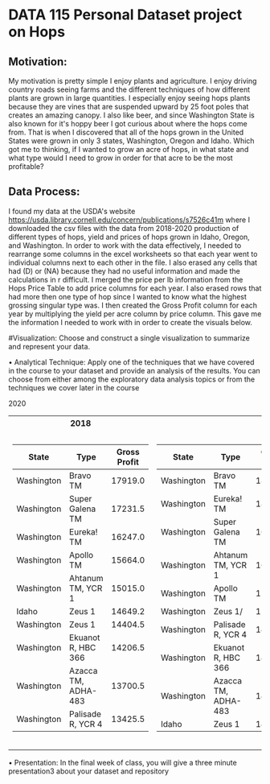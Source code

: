 # DATA 115 Personal Dataset project on Hops


## Motivation: 
   My motivation is pretty simple I enjoy plants and agriculture. I enjoy driving country roads seeing farms and the different techniques of how different plants are grown in large quantities. I especially enjoy seeing hops plants because they are vines that are suspended upward by 25 foot poles that creates an amazing canopy. I also like beer, and since Washington State is also known for it's hoppy beer I got curious about where the hops come from. That is when I discovered that all of the hops grown in the United States were grown in only 3 states, Washington, Oregon and Idaho. Which got me to thinking, if I wanted to grow an acre of hops, in what state and what type would I need to grow in order for that acre to be the most profitable? 

## Data Process: 
   I found my data at the USDA's website https://usda.library.cornell.edu/concern/publications/s7526c41m where I downloaded the csv files with the data from 2018-2020 production of different types of hops, yield and prices of hops grown in Idaho, Oregon, and Washington. 
   In order to work with the data effectively, I needed to rearrange some columns in the excel worksheets so that each year went to individual columns next to each other in the file. I also erased any cells that had (D) or (NA) because they had no useful information and made the calculations in r difficult. I merged the price per lb information from the Hops Price Table to add price columns for each year. I also erased rows that had more then one type of hop since I wanted to know what the highest grossing singular type was. I then created the Gross Profit column for each year by multiplying the yield per acre column by price column. This gave me the information I needed to work with in order to create the visuals below. 


#Visualization: 
Choose and construct a single visualization to summarize and represent your data.








• Analytical Technique: Apply one of the techniques that we have covered in the course to your
dataset and provide an analysis of the results. You can choose from either among the exploratory data
analysis topics or from the techniques we cover later in the course


<table>
<tr><th>2018 <th><th> 2019 </th><tr> 2020 </th></tr>
<tr><td>

| State | Type | Gross Profit|
| --- | --- | --- |
|Washington|	Bravo TM |	17919.0	|	
|Washington	|Super Galena TM	| 17231.5	|	
|Washington	| Eureka! TM	| 16247.0		|
|Washington	| Apollo TM	|15664.0		|
|Washington|	Ahtanum TM, YCR 1	|15015.0|		
|Idaho	|Zeus 1 |	14649.2		|
|Washington	|Zeus 1|14404.5	|	
|Washington	|Ekuanot R, HBC 366	|14206.5	|	
|Washington|	Azacca TM, ADHA-483|	13700.5	|	
|Washington	|Palisade R, YCR 4	| 13425.5	|


</td><td>

| State | Type | Gross Profit|
| --- | --- | --- |
|Washington|	Bravo TM	|18652.8		|
|Washington|	Eureka! TM|	18490.4		|
|Washington|	Super Galena TM	|16651.8	|	
|Washington|	Ahtanum TM, YCR 1	|16356.0|		
|Washington|	Apollo TM	|15863.0	|	
|Washington|	Zeus 1/	|15196.0		|
|Washington|	Palisade R, YCR 4|	14616.0	|	
|Washington|	Ekuanot R, HBC 366	|14401.4	|	
|Washington|	Azacca TM, ADHA-483	|14157.8	|	
|Idaho|	Zeus 1	|14028.0	|

</td><td>

| State | Type | Gross Profit|
| --- | --- | --- |
|Oregon|	Super Galena TM|	16806.0	|	
|Washington	|Super Galena TM	|15816.0|		
|Idaho|	Idaho 7 TM	|14163.6	|	
|Oregon	|Amarillo R, VGXP01	|14160.0	|	
|Washington|	Eureka! TM|	13992.0		|
|Washington|	Bravo TM|	13848.0		|
|Oregon	|Liberty|	13734.0		|
|Idaho	|Mosaic R, HBC 369|	13543.0|		
|Washington	|Apollo TM	|13488.0	|	
|Washington	|Ekuanot R, HBC 366	|12948.0	|

<tr><td></table>

• Presentation: In the final week of class, you will give a three minute presentation3 about your
dataset and repository


